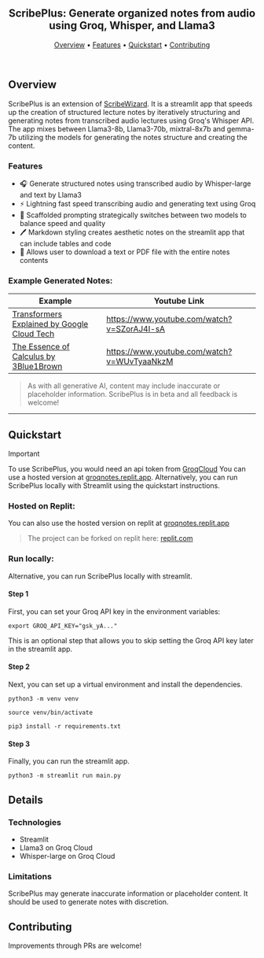 <h2 align="center">
 <br>
 ScribePlus: Generate organized notes from audio<br>using Groq, Whisper, and Llama3
 <br>
</h2>

<p align="center">
 <a href="#Overview">Overview</a> •
 <a href="#Features">Features</a> •
 <a href="#Quickstart">Quickstart</a> •
 <a href="#Contributing">Contributing</a>
</p>

<br>

## Overview

ScribePlus is an extension of [ScribeWizard](https://github.com/Bklieger/ScribeWizard). It is a streamlit app that speeds up the creation of structured lecture notes by iteratively structuring and generating notes from transcribed audio lectures using Groq's Whisper API. The app mixes between Llama3-8b, Llama3-70b, mixtral-8x7b and gemma-7b utilizing the models for generating the notes structure and creating the content.


### Features

- 🎧 Generate structured notes using transcribed audio by Whisper-large and text by Llama3
- ⚡ Lightning fast speed transcribing audio and generating text using Groq
- 📖 Scaffolded prompting strategically switches between two models to balance speed and quality
- 🖊️ Markdown styling creates aesthetic notes on the streamlit app that can include tables and code 
- 📂 Allows user to download a text or PDF file with the entire notes contents

### Example Generated Notes:

| Example                                      | Youtube Link                                                                                                                                |
| -------------------------------------------- | ------------------------------------------------------------------------------------------------------------------------------------------ |
| [Transformers Explained by Google Cloud Tech](examples/transformers_explained/generated_notes.pdf)             |  https://www.youtube.com/watch?v=SZorAJ4I-sA                                       |
| [The Essence of Calculus by 3Blue1Brown](examples/essence_calculus/generated_notes.pdf) | https://www.youtube.com/watch?v=WUvTyaaNkzM                                            |

> As with all generative AI, content may include inaccurate or placeholder information. ScribePlus is in beta and all feedback is welcome!

---

## Quickstart

> [!IMPORTANT]
> To use ScribePlus, you would need an api token from [GroqCloud](https://console.groq.com/keys)
> You can use a hosted version at [groqnotes.replit.app](https://groqnotes.streamlit.app).
> Alternatively, you can run ScribePlus locally with Streamlit using the quickstart instructions.


### Hosted on Replit:

You can also use the hosted version on replit at [groqnotes.replit.app](https://groqnotes.streamlit.app)
> The project can be forked on replit here: [replit.com](https://replit.com/@KevinAfachao/groqtranscript-1?v=1)

### Run locally:

Alternative, you can run ScribePlus locally with streamlit.

#### Step 1
First, you can set your Groq API key in the environment variables:

~~~
export GROQ_API_KEY="gsk_yA..."
~~~

This is an optional step that allows you to skip setting the Groq API key later in the streamlit app.

#### Step 2
Next, you can set up a virtual environment and install the dependencies.

~~~
python3 -m venv venv
~~~

~~~
source venv/bin/activate
~~~

~~~
pip3 install -r requirements.txt
~~~


#### Step 3
Finally, you can run the streamlit app.

~~~
python3 -m streamlit run main.py
~~~

## Details


### Technologies

- Streamlit
- Llama3 on Groq Cloud
- Whisper-large on Groq Cloud

### Limitations

ScribePlus may generate inaccurate information or placeholder content. It should be used to generate notes with discretion.


## Contributing

Improvements through PRs are welcome!
